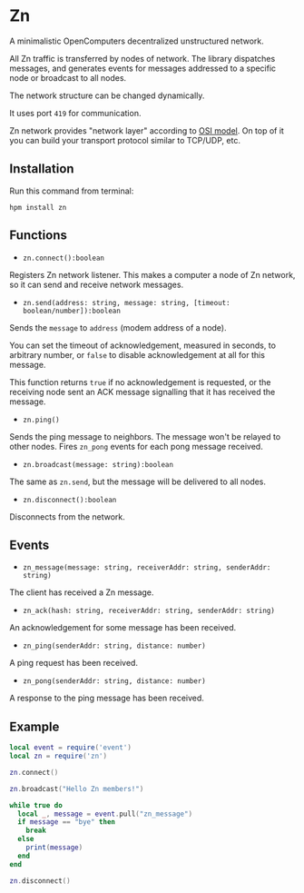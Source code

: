 # Zn
A minimalistic OpenComputers decentralized unstructured network.

All Zn traffic is transferred by nodes of network.
The library dispatches messages, and generates events for messages addressed to
a specific node or broadcast to all nodes.

The network structure can be changed dynamically.

It uses port `419` for communication.

Zn network provides "network layer" according to
[OSI model](https://en.wikipedia.org/wiki/OSI_model).
On top of it you can build your transport protocol similar to TCP/UDP, etc.

## Installation
Run this command from terminal:

```
hpm install zn
```

## Functions
* `zn.connect():boolean`

Registers Zn network listener. This makes a computer a node of Zn network,
so it can send and receive network messages.

* `zn.send(address: string, message: string, [timeout: boolean/number]):boolean`

Sends the `message` to `address` (modem address of a node).

You can set the timeout of acknowledgement, measured in seconds, to arbitrary
number, or `false` to disable acknowledgement at all for this message.

This function returns `true` if no acknowledgement is requested, or the
receiving node sent an ACK message signalling that it has received the message.

* `zn.ping()`

Sends the ping message to neighbors. The message won't be relayed to other
nodes. Fires `zn_pong` events for each pong message received.

* `zn.broadcast(message: string):boolean`

The same as `zn.send`, but the message will be delivered to all nodes.

* `zn.disconnect():boolean`

Disconnects from the network.

## Events

* `zn_message(message: string, receiverAddr: string, senderAddr: string)`

The client has received a Zn message.

* `zn_ack(hash: string, receiverAddr: string, senderAddr: string)`

An acknowledgement for some message has been received.

* `zn_ping(senderAddr: string, distance: number)`

A ping request has been received.

* `zn_pong(senderAddr: string, distance: number)`

A response to the ping message has been received.

## Example
```lua
local event = require('event')
local zn = require('zn')

zn.connect()

zn.broadcast("Hello Zn members!")

while true do
  local _, message = event.pull("zn_message")
  if message == "bye" then
    break
  else
    print(message)
  end
end

zn.disconnect()
```
